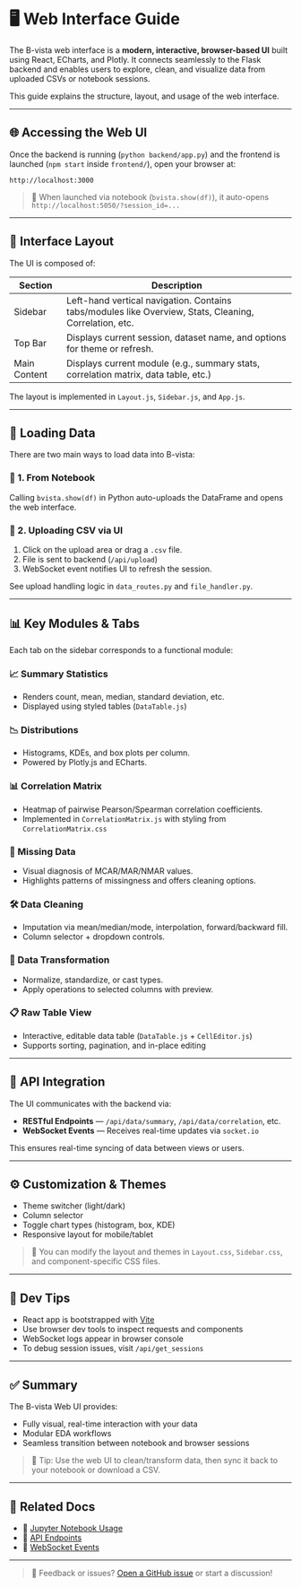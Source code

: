 # 🖥️ Web Interface Guide

The B-vista web interface is a **modern, interactive, browser-based UI** built using React, ECharts, and Plotly. It connects seamlessly to the Flask backend and enables users to explore, clean, and visualize data from uploaded CSVs or notebook sessions.

This guide explains the structure, layout, and usage of the web interface.

---

## 🌐 Accessing the Web UI

Once the backend is running (`python backend/app.py`) and the frontend is launched (`npm start` inside `frontend/`), open your browser at:

```http
http://localhost:3000
```

> 📌 When launched via notebook (`bvista.show(df)`), it auto-opens `http://localhost:5050/?session_id=...`

---

## 🧱 Interface Layout

The UI is composed of:

| Section       | Description                                                                 |
|---------------|-----------------------------------------------------------------------------|
| Sidebar       | Left-hand vertical navigation. Contains tabs/modules like Overview, Stats, Cleaning, Correlation, etc. |
| Top Bar       | Displays current session, dataset name, and options for theme or refresh.  |
| Main Content  | Displays current module (e.g., summary stats, correlation matrix, data table, etc.) |

The layout is implemented in `Layout.js`, `Sidebar.js`, and `App.js`.

---

## 📂 Loading Data

There are two main ways to load data into B-vista:

### 🔹 1. From Notebook

Calling `bvista.show(df)` in Python auto-uploads the DataFrame and opens the web interface.

### 🔹 2. Uploading CSV via UI

1. Click on the upload area or drag a `.csv` file.
2. File is sent to backend (`/api/upload`)
3. WebSocket event notifies UI to refresh the session.

See upload handling logic in `data_routes.py` and `file_handler.py`.

---

## 📊 Key Modules & Tabs

Each tab on the sidebar corresponds to a functional module:

### 📈 Summary Statistics
- Renders count, mean, median, standard deviation, etc.
- Displayed using styled tables (`DataTable.js`)

### 📉 Distributions
- Histograms, KDEs, and box plots per column.
- Powered by Plotly.js and ECharts.

### 📊 Correlation Matrix
- Heatmap of pairwise Pearson/Spearman correlation coefficients.
- Implemented in `CorrelationMatrix.js` with styling from `CorrelationMatrix.css`

### 🧼 Missing Data
- Visual diagnosis of MCAR/MAR/NMAR values.
- Highlights patterns of missingness and offers cleaning options.

### 🛠️ Data Cleaning
- Imputation via mean/median/mode, interpolation, forward/backward fill.
- Column selector + dropdown controls.

### 🔁 Data Transformation
- Normalize, standardize, or cast types.
- Apply operations to selected columns with preview.

### 📋 Raw Table View
- Interactive, editable data table (`DataTable.js` + `CellEditor.js`)
- Supports sorting, pagination, and in-place editing

---

## 🔌 API Integration

The UI communicates with the backend via:

- **RESTful Endpoints** — `/api/data/summary`, `/api/data/correlation`, etc.
- **WebSocket Events** — Receives real-time updates via `socket.io`

This ensures real-time syncing of data between views or users.

---

## ⚙️ Customization & Themes

- Theme switcher (light/dark)
- Column selector
- Toggle chart types (histogram, box, KDE)
- Responsive layout for mobile/tablet

> 📌 You can modify the layout and themes in `Layout.css`, `Sidebar.css`, and component-specific CSS files.

---

## 🧪 Dev Tips

- React app is bootstrapped with [Vite](https://vitejs.dev/)
- Use browser dev tools to inspect requests and components
- WebSocket logs appear in browser console
- To debug session issues, visit `/api/get_sessions`

---

## ✅ Summary

The B-vista Web UI provides:

- Fully visual, real-time interaction with your data
- Modular EDA workflows
- Seamless transition between notebook and browser sessions

> 🎯 Tip: Use the web UI to clean/transform data, then sync it back to your notebook or download a CSV.

---

## 🔗 Related Docs

- 📓 [Jupyter Notebook Usage](jupyter_notebook.md)
- 🔌 [API Endpoints](api_endpoints.md)
- 📡 [WebSocket Events](websocket_events.md)

---

> 💬 Feedback or issues? [Open a GitHub issue](https://github.com/Baci-Ak/b-vista/issues) or start a discussion!

